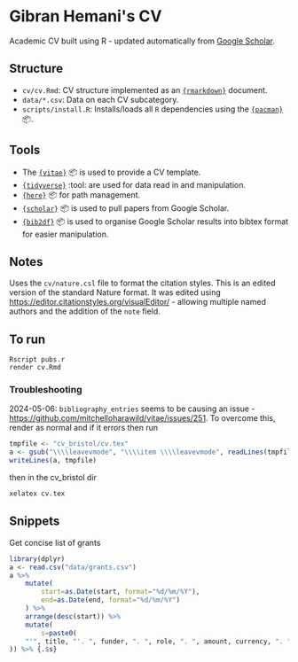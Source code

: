 # Gibran Hemani's CV

Academic CV built using R - updated automatically from [Google Scholar](https://scholar.google.com/citations?user=6fC0BYYAAAAJ&hl=en). 

## Structure

- `cv/cv.Rmd`: CV structure implemented as an [`{rmarkdown}`](https://rmarkdown.rstudio.com) document.
- `data/*.csv`: Data on each CV subcategory.
- `scripts/install.R`: Installs/loads all `R` dependencies using the [`{pacman}`](https://github.com/trinker/pacman) :package:.

## Tools

- The [`{vitae}`](https://docs.ropensci.org/vitae/) :package: is used to provide a CV template.
- [`{tidyverse}`](https://www.tidyverse.org) :tool: are used for data read in and manipulation.
- [`{here}`](https://here.r-lib.org) :package: for path management.
- [`{scholar}`](https://github.com/jkeirstead/scholar) :package: is used to pull papers from Google Scholar.
- [`{bib2df}`](https://cran.r-project.org/web/packages/bib2df/vignettes/bib2df.html) :package: is used to organise Google Scholar results into bibtex format for easier manipulation.

## Notes

Uses the `cv/nature.csl` file to format the citation styles. This is an edited version of the standard Nature format. It was edited using https://editor.citationstyles.org/visualEditor/ - allowing multiple named authors and the addition of the `note` field.

## To run

```
Rscript pubs.r
render cv.Rmd
```

### Troubleshooting

2024-05-06: `bibliography_entries` seems to be causing an issue - https://github.com/mitchelloharawild/vitae/issues/251. To overcome this, render as normal and if it errors then run

```r
tmpfile <- "cv_bristol/cv.tex"
a <- gsub("\\\\leavevmode", "\\\\item \\\\leavevmode", readLines(tmpfile))
writeLines(a, tmpfile)
```

then in the cv_bristol dir

```bash
xelatex cv.tex
```



## Snippets

Get concise list of grants

```r
library(dplyr)
a <- read.csv("data/grants.csv")
a %>%     
    mutate(
        start=as.Date(start, format="%d/%m/%Y"),
        end=as.Date(end, format="%d/%m/%Y")
    ) %>%
    arrange(desc(start)) %>%
    mutate(    
        s=paste0(
    "'", title, "'. ", funder, ". ", role, ". ", amount, currency, ". ", start, " - ", end, "."
)) %>% {.$s}
```
